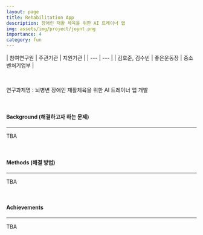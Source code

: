 ```yaml
---
layout: page
title: Rehabilitation App
description: 장애인 재활 체육을 위한 AI 트레이너 앱
img: assets/img/project/joynt.png
importance: 4
category: fun
---
```



| 참여연구원 | 주관기관 | 지원기관 |
| --- | --- |
| 김호준, 김수빈 | 좋은운동장 | 중소벤처기업부 |


<br>

연구과제명 : 뇌병변 장애인 재활체육을 위한 AI 트레이너 앱 개발

<br>

#### Background (해결하고자 하는 문제)

---

TBA

<br>

#### Methods (해결 방법)

---

TBA

<br>

#### Achievements

---

TBA